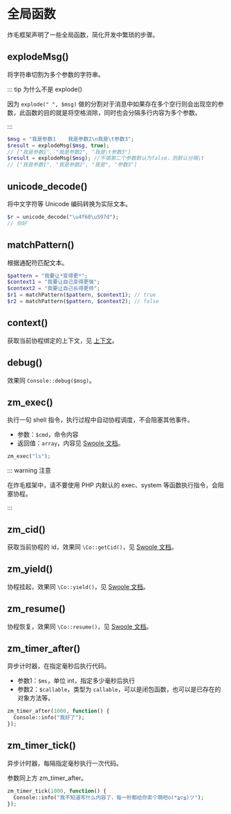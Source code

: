 # 全局函数

炸毛框架声明了一些全局函数，简化开发中繁琐的步骤。

## explodeMsg()

将字符串切割为多个参数的字符串。

::: tip 为什么不是 explode()

因为 `explode(" ", $msg)` 做的分割对于消息中如果存在多个空行则会出现空的参数，此函数的目的就是将空格消除，同时也会分隔多行内容为多个参数。

:::

```php
$msg = "我是参数1    我是参数2\n我是\t参数3";
$result = explodeMsg($msg, true);
// ["我是参数1", "我是参数2", "我是\t参数3"]
$result = explodeMsg($msg); //不填第二个参数默认为false，则默认分隔\t
// ["我是参数1", "我是参数2", "我是", "参数3"]
```

## unicode_decode()

将中文字符等 Unicode 编码转换为实际文本。

```php
$r = unicode_decode("\u4f60\u597d");
// 你好
```

## matchPattern()

根据通配符匹配文本。

```php
$pattern = "我要让*变得更*";
$context1 = "我要让自己变得更强";
$context2 = "我要让自己长得更帅";
$r1 = matchPattern($pattern, $context1); // true
$r2 = matchPattern($pattern, $context2); // false
```

## context()

获取当前协程绑定的上下文，见 [上下文](/guide/context.html)。

## debug()

效果同 `Console::debug($msg)`。

## zm_exec()

执行一句 shell 指令，执行过程中自动协程调度，不会阻塞其他事件。

- 参数：`$cmd`，命令内容
- 返回值：`array`，内容见 [Swoole 文档](https://wiki.swoole.com/#/coroutine/system?id=exec)。

```php
zm_exec("ls");
```

::: warning 注意

在炸毛框架中，请不要使用 PHP 内默认的 exec、system 等函数执行指令，会阻塞协程。

:::

## zm_cid()

获取当前协程的 id，效果同 `\Co::getCid()`，见 [Swoole 文档](https://wiki.swoole.com/#/coroutine/coroutine?id=getcid)。

## zm_yield()

协程挂起，效果同 `\Co::yield()`，见 [Swoole 文档](https://wiki.swoole.com/#/coroutine/coroutine?id=yield)。

## zm_resume()

协程恢复，效果同 `\Co::resume()`，见 [Swoole 文档](https://wiki.swoole.com/#/coroutine/coroutine?id=resume)。

## zm_timer_after()

异步计时器，在指定毫秒后执行代码。

- 参数1：`$ms`，单位 int，指定多少毫秒后执行
- 参数2：`$callable`，类型为 `callable`，可以是闭包函数，也可以是已存在的对象方法等。

```php
zm_timer_after(1000, function() {
  Console::info("我好了");
});
```

## zm_timer_tick()

异步计时器，每隔指定毫秒执行一次代码。

参数同上方 zm_timer_after。

```php
zm_timer_tick(1000, function() {
  Console::info("我不知道写什么内容了，每一秒都给你卖个萌吧o(*≧▽≦)ツ");
});
```

